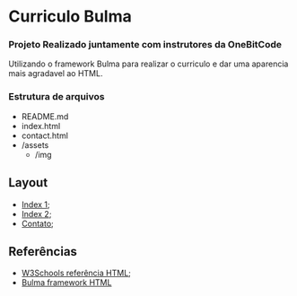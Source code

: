# Curriculo Bulma

### Projeto Realizado juntamente com instrutores da OneBitCode

Utilizando o framework Bulma para realizar o curriculo e dar uma aparencia mais agradavel ao HTML.

### Estrutura de arquivos

- README.md
- index.html
- contact.html
- /assets
  - /img

## Layout

- [Index 1](./assets/img/layout.png);
- [Index 2](./assets/img/layout-qrcode.png);
- [Contato](./assets/img/layout-pix.png);

## Referências

- [W3Schools referência HTML](https://www.w3schools.com/tags/default.asp);
- [Bulma framework HTML](https://bulma.io/)
